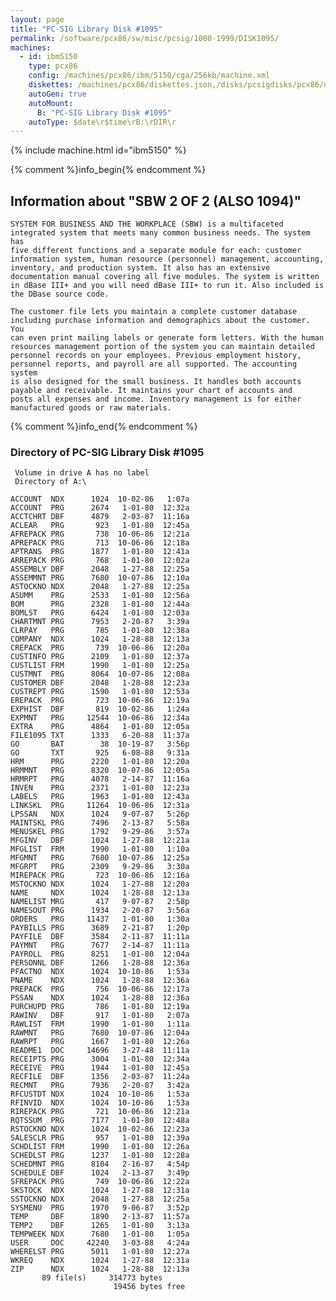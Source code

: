 ```yaml
---
layout: page
title: "PC-SIG Library Disk #1095"
permalink: /software/pcx86/sw/misc/pcsig/1000-1999/DISK1095/
machines:
  - id: ibm5150
    type: pcx86
    config: /machines/pcx86/ibm/5150/cga/256kb/machine.xml
    diskettes: /machines/pcx86/diskettes.json,/disks/pcsigdisks/pcx86/diskettes.json
    autoGen: true
    autoMount:
      B: "PC-SIG Library Disk #1095"
    autoType: $date\r$time\rB:\rDIR\r
---
```


{% include machine.html id="ibm5150" %}

{% comment %}info_begin{% endcomment %}

## Information about "SBW 2 OF 2 (ALSO 1094)"

    SYSTEM FOR BUSINESS AND THE WORKPLACE (SBW) is a multifaceted
    integrated system that meets many common business needs. The system has
    five different functions and a separate module for each: customer
    information system, human resource (personnel) management, accounting,
    inventory, and production system. It also has an extensive
    documentation manual covering all five modules. The system is written
    in dBase III+ and you will need dBase III+ to run it. Also included is
    the DBase source code.
    
    The customer file lets you maintain a complete customer database
    including purchase information and demographics about the customer. You
    can even print mailing labels or generate form letters. With the human
    resources management portion of the system you can maintain detailed
    personnel records on your employees. Previous employment history,
    personnel reports, and payroll are all supported. The accounting system
    is also designed for the small business. It handles both accounts
    payable and receivable. It maintains your chart of accounts and
    posts all expenses and income. Inventory management is for either
    manufactured goods or raw materials.
{% comment %}info_end{% endcomment %}


### Directory of PC-SIG Library Disk #1095

     Volume in drive A has no label
     Directory of A:\

    ACCOUNT  NDX      1024  10-02-86   1:07a
    ACCOUNT  PRG      2674   1-01-80  12:32a
    ACCTCHRT DBF      4879   2-03-87  11:16a
    ACLEAR   PRG       923   1-01-80  12:45a
    AFREPACK PRG       738  10-06-86  12:21a
    APREPACK PRG       713  10-06-86  12:18a
    APTRANS  PRG      1877   1-01-80  12:41a
    ARREPACK PRG       768   1-01-80  12:02a
    ASSEMBLY DBF      2048   1-27-88  12:25a
    ASSEMMNT PRG      7680  10-07-86  12:10a
    ASTOCKNO NDX      2048   1-27-88  12:25a
    ASUMM    PRG      2533   1-01-80  12:56a
    BOM      PRG      2328   1-01-80  12:44a
    BOMLST   PRG      6424   1-01-80  12:03a
    CHARTMNT PRG      7953   2-20-87   3:39a
    CLRPAY   PRG       785   1-01-80  12:38a
    COMPANY  NDX      1024   1-28-88  12:13a
    CREPACK  PRG       739  10-06-86  12:20a
    CUSTINFO PRG      2109   1-01-80  12:37a
    CUSTLIST FRM      1990   1-01-80  12:25a
    CUSTMNT  PRG      8064  10-07-86  12:08a
    CUSTOMER DBF      2048   1-28-88  12:23a
    CUSTREPT PRG      1590   1-01-80  12:53a
    EREPACK  PRG       723  10-06-86  12:19a
    EXPHIST  DBF       819  10-02-86   1:24a
    EXPMNT   PRG     12544  10-06-86  12:34a
    EXTRA    PRG      4864   1-01-80  12:05a
    FILE1095 TXT      1333   6-20-88  11:37a
    GO       BAT        38  10-19-87   3:56p
    GO       TXT       925   6-08-88   9:31a
    HRM      PRG      2220   1-01-80  12:20a
    HRMMNT   PRG      8320  10-07-86  12:05a
    HRMRPT   PRG      4078   2-14-87  11:16a
    INVEN    PRG      2371   1-01-80  12:23a
    LABELS   PRG      1963   1-01-80  12:43a
    LINKSKL  PRG     11264  10-06-86  12:31a
    LPSSAN   NDX      1024   9-07-87   5:26p
    MAINTSKL PRG      7496   2-13-87   5:58a
    MENUSKEL PRG      1792   9-29-86   3:57a
    MFGINV   DBF      1024   1-27-88  12:21a
    MFGLIST  FRM      1990   1-01-80   1:10a
    MFGMNT   PRG      7680  10-07-86  12:25a
    MFGRPT   PRG      2309   9-29-86   3:30a
    MIREPACK PRG       723  10-06-86  12:16a
    MSTOCKNO NDX      1024   1-27-88  12:20a
    NAME     NDX      1024   1-28-88  12:13a
    NAMELIST MRG       417   9-07-87   2:58p
    NAMESOUT PRG      1934   2-20-87   3:56a
    ORDERS   PRG     11437   1-01-80   1:30a
    PAYBILLS PRG      3689   2-21-87   1:20p
    PAYFILE  DBF      3584   2-11-87  11:11a
    PAYMNT   PRG      7677   2-14-87  11:11a
    PAYROLL  PRG      8251   1-01-80  12:04a
    PERSONNL DBF      1266   1-28-88  12:36a
    PFACTNO  NDX      1024  10-10-86   1:53a
    PNAME    NDX      1024   1-28-88  12:36a
    PREPACK  PRG       756  10-06-86  12:17a
    PSSAN    NDX      1024   1-28-88  12:36a
    PURCHUPD PRG       786   1-01-80  12:19a
    RAWINV   DBF       917   1-01-80   2:07a
    RAWLIST  FRM      1990   1-01-80   1:11a
    RAWMNT   PRG      7680  10-07-86  12:04a
    RAWRPT   PRG      1667   1-01-80  12:26a
    README1  DOC     14696   3-27-48  11:11a
    RECEIPTS PRG      3004   1-01-80  12:34a
    RECEIVE  PRG      1944   1-01-80  12:45a
    RECFILE  DBF      1356   2-03-87  11:24a
    RECMNT   PRG      7936   2-20-87   3:42a
    RFCUSTDT NDX      1024  10-10-86   1:53a
    RFINVID  NDX      1024  10-10-86   1:53a
    RIREPACK PRG       721  10-06-86  12:21a
    RQTSSUM  PRG      7177   1-01-80  12:48a
    RSTOCKNO NDX      1024  10-02-86  12:23a
    SALESCLR PRG       957   1-01-80  12:39a
    SCHDLIST FRM      1990   1-01-80  12:26a
    SCHEDLST PRG      1237   1-01-80  12:28a
    SCHEDMNT PRG      8104   2-16-87   4:54p
    SCHEDULE DBF      1024   2-13-87   3:49p
    SFREPACK PRG       749  10-06-86  12:22a
    SKSTOCK  NDX      1024   1-27-88  12:31a
    SSTOCKNO NDX      2048   1-27-88  12:25a
    SYSMENU  PRG      1970   9-06-87   3:52p
    TEMP     DBF      1890   2-13-87  11:57a
    TEMP2    DBF      1265   1-01-80   3:13a
    TEMPWEEK NDX      7680   1-01-80   1:05a
    USER     DOC     42240   3-03-88   4:24a
    WHERELST PRG      5011   1-01-80  12:27a
    WKREQ    NDX      1024   1-27-88  12:31a
    ZIP      NDX      1024   1-28-88  12:13a
           89 file(s)     314773 bytes
                           19456 bytes free

